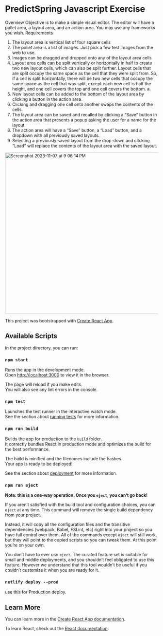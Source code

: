 # PredictSpring Javascript Exercise

Overview
Objective is to make a simple visual editor. The editor will have a pallet area, a layout area, and an action area. You may use any frameworks you wish.
Requirements
1. The layout area is vertical list of four square cells
2. The pallet area is a list of images. Just pick a few test images from the web to use.
3. Images can be dragged and dropped onto any of the layout area cells
4. Layout area cells can be split vertically or horizontally in half to create two new layout
cells, which can also be split further. Layout cells that are split occupy the same space as the cell that they were split from. So, if a cell is split horizontally, there will be ​two new cells ​that ​occupy the same space ​as the cell that was split, except ​each new cell is half ​the height, and one cell covers the top and one cell covers the bottom.
a.
5. New layout cells can be added to the bottom of the layout area by clicking a button in the
action area.
6. Clicking and dragging one cell onto another swaps the contents of the cells.
7. The layout area can be saved and recalled by clicking a “Save” button in the action area
that presents a popup asking the user for a name for the layout.
8. The action area will have a “Save” button, a “Load” button, and a dropdown with all
previously saved layouts.
9. Selecting a previously saved layout from the drop-down and clicking “Load” will replace
the contents of the layout area with the saved layout.

<img width="530" alt="Screenshot 2023-11-07 at 9 06 14 PM" src="https://github.com/dhatrik007/myportfolio/assets/89943780/67e5a68e-f5eb-4f66-93a3-79fbaf523f22">



This project was bootstrapped with [Create React App](https://github.com/facebook/create-react-app).

## Available Scripts

In the project directory, you can run:

### `npm start`

Runs the app in the development mode.\
Open [http://localhost:3000](http://localhost:3000) to view it in the browser.

The page will reload if you make edits.\
You will also see any lint errors in the console.

### `npm test`

Launches the test runner in the interactive watch mode.\
See the section about [running tests](https://facebook.github.io/create-react-app/docs/running-tests) for more information.

### `npm run build`

Builds the app for production to the `build` folder.\
It correctly bundles React in production mode and optimizes the build for the best performance.

The build is minified and the filenames include the hashes.\
Your app is ready to be deployed!

See the section about [deployment](https://facebook.github.io/create-react-app/docs/deployment) for more information.

### `npm run eject`

**Note: this is a one-way operation. Once you `eject`, you can’t go back!**

If you aren’t satisfied with the build tool and configuration choices, you can `eject` at any time. This command will remove the single build dependency from your project.

Instead, it will copy all the configuration files and the transitive dependencies (webpack, Babel, ESLint, etc) right into your project so you have full control over them. All of the commands except `eject` will still work, but they will point to the copied scripts so you can tweak them. At this point you’re on your own.

You don’t have to ever use `eject`. The curated feature set is suitable for small and middle deployments, and you shouldn’t feel obligated to use this feature. However we understand that this tool wouldn’t be useful if you couldn’t customize it when you are ready for it.

### `netlify deploy --prod`

use this for Production deploy.

## Learn More

You can learn more in the [Create React App documentation](https://facebook.github.io/create-react-app/docs/getting-started).

To learn React, check out the [React documentation](https://reactjs.org/).
